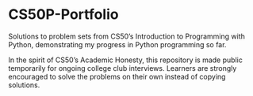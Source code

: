 # CS50P-Portfolio
Solutions to problem sets from CS50’s Introduction to Programming with Python, demonstrating my progress in Python programming so far.

In the spirit of CS50’s Academic Honesty, this repository is made public temporarily for ongoing college club interviews.
Learners are strongly encouraged to solve the problems on their own instead of copying solutions.
